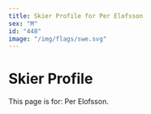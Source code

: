 ```yaml
---
title: Skier Profile for Per Elofsson
sex: "M"
id: "448"
image: "/img/flags/swe.svg" 
---
```


# Skier Profile

This page is for: Per Elofsson.
    